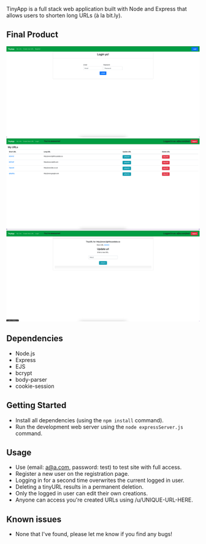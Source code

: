 TinyApp is a full stack web application built with Node and Express that allows users to shorten long URLs (à la bit.ly).

## Final Product

!["Screenshot of the login page for app"](https://github.com/Jimmy-b36/tinyapp/blob/main/docs/Login_page.png)
!["Screenshot of the main url page"](https://github.com/Jimmy-b36/tinyapp/blob/main/docs/Main_URL_page.png)
!["Screenshot update URL page"](https://github.com/Jimmy-b36/tinyapp/blob/main/docs/Update_URL_page.png)

## Dependencies

- Node.js
- Express
- EJS
- bcrypt
- body-parser
- cookie-session

## Getting Started

- Install all dependencies (using the `npm install` command).
- Run the development web server using the `node expressServer.js` command.

## Usage

- Use (email: a@a.com, password: test) to test site with full access.
- Register a new user on the registration page.
- Logging in for a second time overwrites the current logged in user.
- Deleting a tinyURL results in a permanent deletion.
- Only the logged in user can edit their own creations.
- Anyone can access you're created URLs using /u/UNIQUE-URL-HERE.

## Known issues

- None that I've found, please let me know if you find any bugs!

